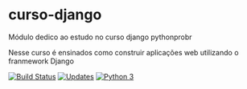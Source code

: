 # curso-django

Módulo dedico ao estudo no curso django pythonprobr

Nesse curso é ensinados como construir aplicações web utilizando o franmework Django

[![Build Status](https://travis-ci.com/peustratt/curso-django.svg?branch=main)](https://travis-ci.com/peustratt/curso-django)
[![Updates](https://pyup.io/repos/github/peustratt/curso-django/shield.svg)](https://pyup.io/repos/github/peustratt/curso-django/)
[![Python 3](https://pyup.io/repos/github/peustratt/curso-django/python-3-shield.svg)](https://pyup.io/repos/github/peustratt/curso-django/)